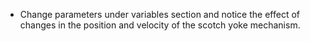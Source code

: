 * Change parameters under variables section and notice the effect of changes in the position and velocity of the scotch yoke mechanism.
